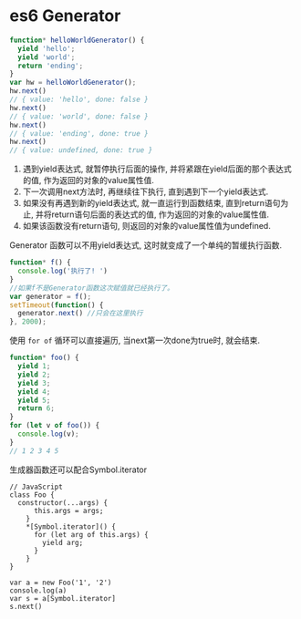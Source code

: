 <!--
Created: Mon Aug 26 2019 15:17:20 GMT+0800 (China Standard Time)
Modified: Mon Aug 26 2019 15:17:20 GMT+0800 (China Standard Time)
-->

# es6 Generator 

``` js
function* helloWorldGenerator() {
  yield 'hello';
  yield 'world';
  return 'ending';
}
var hw = helloWorldGenerator();
hw.next()
// { value: 'hello', done: false }
hw.next()
// { value: 'world', done: false }
hw.next()
// { value: 'ending', done: true }
hw.next()
// { value: undefined, done: true }
```

1. 遇到yield表达式, 就暂停执行后面的操作, 并将紧跟在yield后面的那个表达式的值, 作为返回的对象的value属性值. 
2. 下一次调用next方法时, 再继续往下执行, 直到遇到下一个yield表达式. 
3. 如果没有再遇到新的yield表达式, 就一直运行到函数结束, 直到return语句为止, 并将return语句后面的表达式的值, 作为返回的对象的value属性值. 
4. 如果该函数没有return语句, 则返回的对象的value属性值为undefined. 

Generator 函数可以不用yield表达式, 这时就变成了一个单纯的暂缓执行函数.

``` js
function* f() {
  console.log('执行了! ')
}
//如果f不是Generator函数这次赋值就已经执行了。 
var generator = f();
setTimeout(function() {
  generator.next() //只会在这里执行
}, 2000);
```

使用 `for of` 循环可以直接遍历, 当next第一次done为true时, 就会结束.

``` js
function* foo() {
  yield 1;
  yield 2;
  yield 3;
  yield 4;
  yield 5;
  return 6;
}
for (let v of foo()) {
  console.log(v);
}
// 1 2 3 4 5
```

生成器函数还可以配合Symbol.iterator

``` JS
// JavaScript
class Foo {
  constructor(...args) {
      this.args = args;
    }
    *[Symbol.iterator]() {
      for (let arg of this.args) {
        yield arg;
      }
    }
}

var a = new Foo('1', '2')
console.log(a)
var s = a[Symbol.iterator]
s.next()
```

